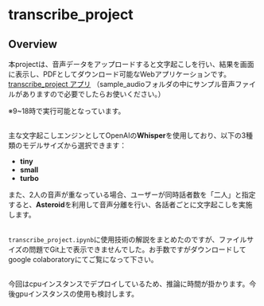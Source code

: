 # transcribe_project

## Overview
本projectは、音声データをアップロードすると文字起こしを行い、結果を画面に表示し、PDFとしてダウンロード可能なWebアプリケーションです。  
[transcribe_project アプリ](http://moji-a-publi-kpofio7xqi7h-1937773735.ap-northeast-1.elb.amazonaws.com/#a8464fbd)
（sample_audioフォルダの中にサンプル音声ファイルがありますので必要でしたらお使いください。）

※9~18時で実行可能となっています。
##
主な文字起こしエンジンとしてOpenAIの**Whisper**を使用しており、以下の3種類のモデルサイズから選択できます：
- **tiny**
- **small**
- **turbo**

また、2人の音声が重なっている場合、ユーザーが同時話者数を「二人」と指定すると、**Asteroid**を利用して音声分離を行い、各話者ごとに文字起こしを実施します。

##
`transcribe_project.ipynb`に使用技術の解説をまとめたのですが、ファイルサイズの問題でGit上で表示できませんでした。お手数ですがダウンロードしてgoogle colaboratoryにてご覧になって下さい。 
##
今回はcpuインスタンスでデプロイしているため、推論に時間が掛かります。今後gpuインスタンスの使用も検討します。



